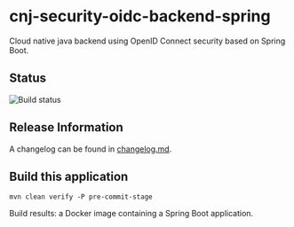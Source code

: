 # cnj-security-oidc-backend-spring

Cloud native java backend using OpenID Connect security based on Spring Boot.

## Status

![Build status]()

## Release Information

A changelog can be found in [changelog.md](changelog.md).

## Build this application

```shell 
mvn clean verify -P pre-commit-stage
```

Build results: a Docker image containing a Spring Boot application.
